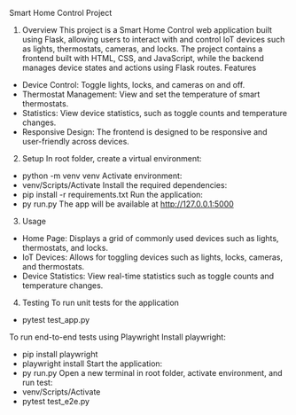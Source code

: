 Smart Home Control Project
1. Overview
This project is a Smart Home Control web application built using Flask, allowing users to interact with and control IoT devices such as lights, thermostats, cameras, and locks. The project contains a frontend built with HTML, CSS, and JavaScript, while the backend manages device states and actions using Flask routes.
Features
- Device Control: Toggle lights, locks, and cameras on and off.
- Thermostat Management: View and set the temperature of smart thermostats.
- Statistics: View device statistics, such as toggle counts and temperature changes.
- Responsive Design: The frontend is designed to be responsive and user-friendly across devices.

2. Setup
In root folder, create a virtual environment:
- python -m venv venv
Activate environment: 
- venv/Scripts/Activate
Install the required dependencies:
- pip install -r requirements.txt
Run the application:  
- py run.py
The app will be available at http://127.0.0.1:5000

3. Usage
- Home Page: Displays a grid of commonly used devices such as lights, thermostats, and locks.
- IoT Devices: Allows for toggling devices such as lights, locks, cameras, and thermostats.
- Device Statistics: View real-time statistics such as toggle counts and temperature changes.

4. Testing
To run unit tests for the application 
- pytest test_app.py

To run end-to-end tests using Playwright
Install playwright:
- pip install playwright
- playwright install
Start the application:
- py run.py 
Open a new terminal in root folder, activate environment, and run test:
- venv/Scripts/Activate
- pytest test_e2e.py